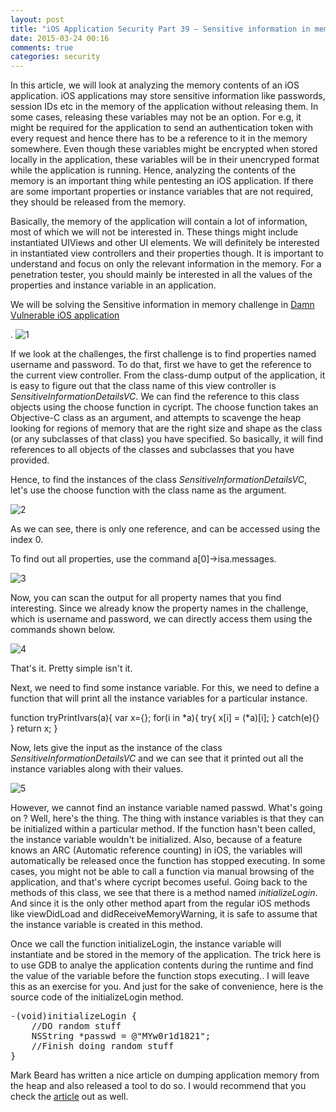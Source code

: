 ```yaml
---
layout: post
title: "iOS Application Security Part 39 – Sensitive information in memory"
date: 2015-03-24 00:16
comments: true
categories: security
---
```


In this article, we will look at analyzing the memory contents of an iOS application. iOS applications may store sensitive information like passwords, session IDs etc in the memory of the application without releasing them. In some cases, releasing these variables may not be an option. For e.g, it might be required for the application to send an authentication token with every request and hence there has to be a reference to it in the memory somewhere. Even though these variables might be encrypted when stored locally in the application, these variables will be in their unencryped format while the application is running. Hence, analyzing the contents of the memory is an important thing while pentesting an iOS application. If there are some important properties or instance variables that are not required, they should be released from the memory.

<!--more-->

Basically, the memory of the application will contain a lot of information, most of which we will not be interested in. These things might include instantiated UIViews and other UI elements. We will definitely be interested in instantiated view controllers and their properties though. It is important to understand and focus on only the relevant information in the memory. For a penetration tester, you should mainly be interested in all the values of the properties and instance variable in an application.

We will be solving the Sensitive information in memory challenge in [Damn Vulnerable iOS application](http://damnvulnerableiosapp.com)

. ![1]({{site.baseurl}}/images/posts/ios39/1.PNG)

If we look at the challenges, the first challenge is to find properties named username and password. To do that, first we have to get the reference to the current view controller. From the class-dump output of the application, it is easy to figure out that the class name of this view controller is _SensitiveInformationDetailsVC_. We can find the reference to this class objects using the choose function in cycript. The choose function takes an Objective-C class as an argument, and attempts to scavenge the heap looking for regions of memory that are the right size and shape as the class (or any subclasses of that class) you have specified. So basically, it will find references to all objects of the classes and subclasses that you have provided.

Hence, to find the instances of the class _SensitiveInformationDetailsVC_, let's use the choose function with the class name as the argument.

![2]({{site.baseurl}}/images/posts/ios39/2.png)

As we can see, there is only one reference, and can be accessed using the index 0.

To find out all properties, use the command a[0]->isa.messages.

![3]({{site.baseurl}}/images/posts/ios39/3.png)

Now, you can scan the output for all property names that you find interesting. Since we already know the property names in the challenge, which is username and password, we can directly access them using the commands shown below.

![4]({{site.baseurl}}/images/posts/ios39/4.png)

That's it. Pretty simple isn't it.

Next, we need to find some instance variable. For this, we need to define a function that will print all the instance variables for a particular instance.

function tryPrintIvars(a){ var x={}; for(i in *a){ try{ x[i] = (*a)[i]; } catch(e){} } return x; }

Now, lets give the input as the instance of the class _SensitiveInformationDetailsVC_ and we can see that it printed out all the instance variables along with their values.

![5]({{site.baseurl}}/images/posts/ios39/5.png)

However, we cannot find an instance variable named passwd. What's going on ? Well, here's the thing. The thing with instance variables is that they can be initialized within a particular method. If the function hasn't been called, the instance variable wouldn't be initialized. Also, because of a feature knows an ARC (Automatic reference counting) in iOS, the variables will automatically be released once the function has stopped executing. In some cases, you might not be able to call a function via manual browsing of the application, and that's where cycript becomes useful. Going back to the methods of this class, we see that there is a method named _initializeLogin_. And since it is the only other method apart from the regular iOS methods like viewDidLoad and didReceiveMemoryWarning, it is safe to assume that the instance variable is created in this method.

Once we call the function initializeLogin, the instance variable will instantiate and be stored in the memory of the application. The trick here is to use GDB to analye the application contents during the runtime and find the value of the variable before the function stops executing.. I will leave this as an exercise for you. And just for the sake of convenience, here is the source code of the initializeLogin method.

<pre>-(void)initializeLogin {
    //DO random stuff
    NSString *passwd = @"MYw0r1d1821";
    //Finish doing random stuff
}</pre>

Mark Beard has written a nice article on dumping application memory from the heap and also released a tool to do so. I would recommend that you check the [article](https://blog.netspi.com/ios-tutorial-dumping-the-application-heap-from-memory/) out as well.
